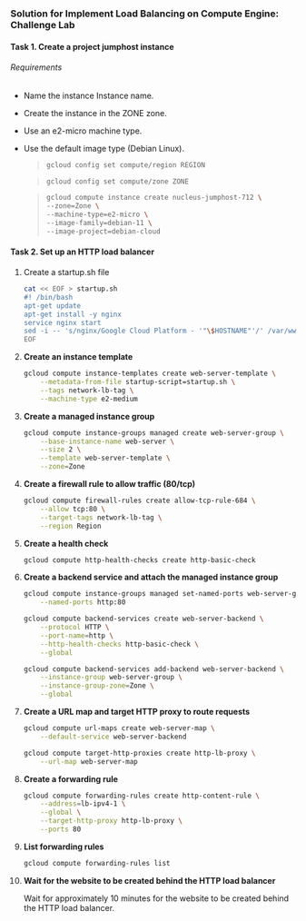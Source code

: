 ### Solution for Implement Load Balancing on Compute Engine: Challenge Lab

#### Task 1. Create a project jumphost instance

###### Requirements

- Name the instance Instance name.
- Create the instance in the ZONE zone.
- Use an e2-micro machine type.
- Use the default image type (Debian Linux).

    > ```bash
    > gcloud config set compute/region REGION
    > ```

    > ```bash
    > gcloud config set compute/zone ZONE
    > ```

    > ```bash
    > gcloud compute instance create nucleus-jumphost-712 \
    > --zone=Zone \ 
    > --machine-type=e2-micro \
    > --image-family=debian-11 \
    > --image-project=debian-cloud
    > ```

#### Task 2. Set up an HTTP load balancer

1. Create a startup.sh file

    ```bash
    cat << EOF > startup.sh
    #! /bin/bash
    apt-get update
    apt-get install -y nginx
    service nginx start
    sed -i -- 's/nginx/Google Cloud Platform - '"\$HOSTNAME"'/' /var/www/html/index.nginx-debian.html
    EOF
    ```

2. **Create an instance template**

    ```bash
    gcloud compute instance-templates create web-server-template \
        --metadata-from-file startup-script=startup.sh \
        --tags network-lb-tag \
        --machine-type e2-medium
    ```

3. **Create a managed instance group**

    ```bash
    gcloud compute instance-groups managed create web-server-group \
        --base-instance-name web-server \
        --size 2 \
        --template web-server-template \
        --zone=Zone
    ```

4. **Create a firewall rule to allow traffic (80/tcp)**

    ```bash
    gcloud compute firewall-rules create allow-tcp-rule-684 \
        --allow tcp:80 \
        --target-tags network-lb-tag \
        --region Region
    ```

5. **Create a health check**

    ```bash
    gcloud compute http-health-checks create http-basic-check
    ```

6. **Create a backend service and attach the managed instance group**

    ```bash
    gcloud compute instance-groups managed set-named-ports web-server-group \
        --named-ports http:80

    gcloud compute backend-services create web-server-backend \
        --protocol HTTP \
        --port-name=http \
        --http-health-checks http-basic-check \
        --global

    gcloud compute backend-services add-backend web-server-backend \
        --instance-group web-server-group \
        --instance-group-zone=Zone \
        --global
    ```

7. **Create a URL map and target HTTP proxy to route requests**

    ```bash
    gcloud compute url-maps create web-server-map \
        --default-service web-server-backend

    gcloud compute target-http-proxies create http-lb-proxy \
        --url-map web-server-map
    ```

8. **Create a forwarding rule**

    ```bash
    gcloud compute forwarding-rules create http-content-rule \
        --address=lb-ipv4-1 \
        --global \
        --target-http-proxy http-lb-proxy \
        --ports 80
    ```

9. **List forwarding rules**

    ```bash
    gcloud compute forwarding-rules list
    ```

10. **Wait for the website to be created behind the HTTP load balancer**

    Wait for approximately 10 minutes for the website to be created behind the HTTP load balancer.
